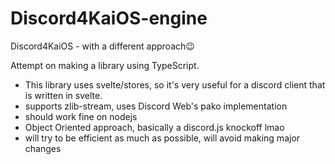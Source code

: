 # Discord4KaiOS-engine

Discord4KaiOS - with a different approach😉

Attempt on making a library using TypeScript.

- This library uses svelte/stores, so it's very useful for a discord client that is written in svelte.
- supports zlib-stream, uses Discord Web's pako implementation
- should work fine on nodejs
- Object Oriented approach, basically a discord.js knockoff lmao
- will try to be efficient as much as possible, will avoid making major changes
